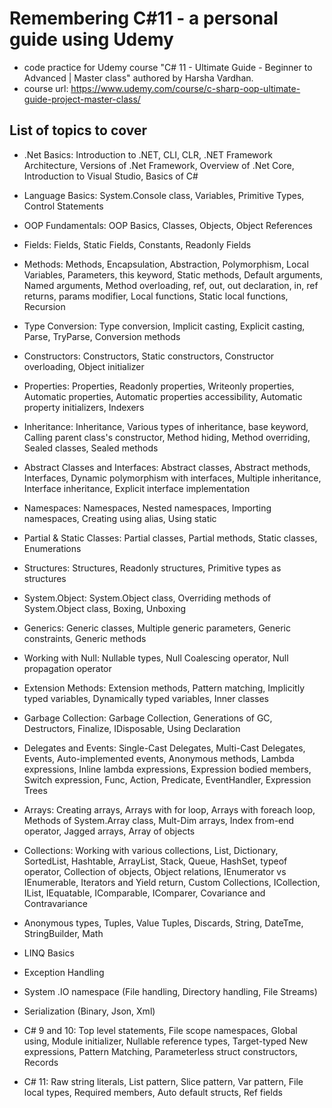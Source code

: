 # Remembering C#11 - a personal guide using Udemy
* code practice for Udemy course "C# 11 - Ultimate Guide - Beginner to Advanced | Master class" authored by Harsha Vardhan.
* course url: https://www.udemy.com/course/c-sharp-oop-ultimate-guide-project-master-class/  

## List of topics to cover ##

   - .Net Basics: Introduction to .NET, CLI, CLR, .NET Framework Architecture, Versions of .Net Framework, Overview of .Net Core, Introduction to Visual Studio, Basics of C#

   - Language Basics: System.Console class, Variables, Primitive Types, Control Statements

   - OOP Fundamentals: OOP Basics, Classes, Objects, Object References

   - Fields: Fields, Static Fields, Constants, Readonly Fields

   - Methods: Methods, Encapsulation, Abstraction, Polymorphism, Local Variables, Parameters, this keyword, Static methods, Default arguments, Named arguments, Method overloading, ref, out, out declaration, in, ref returns, params modifier, Local functions, Static local functions, Recursion

   - Type Conversion: Type conversion, Implicit casting, Explicit casting, Parse, TryParse, Conversion methods

   - Constructors: Constructors, Static constructors, Constructor overloading, Object initializer

   - Properties: Properties, Readonly properties, Writeonly properties, Automatic properties, Automatic properties accessibility, Automatic property initializers, Indexers

   - Inheritance: Inheritance, Various types of inheritance, base keyword, Calling parent class's constructor, Method hiding, Method overriding, Sealed classes, Sealed methods

   - Abstract Classes and Interfaces:  Abstract classes, Abstract methods, Interfaces, Dynamic polymorphism with interfaces, Multiple inheritance, Interface inheritance, Explicit interface implementation

   - Namespaces: Namespaces, Nested namespaces, Importing namespaces, Creating using alias, Using static

   - Partial & Static Classes:  Partial classes, Partial methods, Static classes, Enumerations

   - Structures: Structures, Readonly structures, Primitive types as structures

   - System.Object: System.Object class, Overriding methods of System.Object class, Boxing, Unboxing

   - Generics: Generic classes, Multiple generic parameters, Generic constraints, Generic methods

   - Working with Null: Nullable types, Null Coalescing operator, Null propagation operator

   - Extension Methods: Extension methods, Pattern matching, Implicitly typed variables, Dynamically typed variables, Inner classes

   - Garbage Collection: Garbage Collection, Generations of GC, Destructors, Finalize, IDisposable, Using Declaration

   - Delegates and Events: Single-Cast Delegates, Multi-Cast Delegates, Events, Auto-implemented events, Anonymous methods, Lambda expressions, Inline lambda expressions, Expression bodied members, Switch expression, Func, Action, Predicate, EventHandler, Expression Trees

   - Arrays: Creating arrays, Arrays with for loop, Arrays with foreach loop, Methods of System.Array class, Mult-Dim arrays, Index from-end operator, Jagged arrays, Array of objects

   - Collections: Working with various collections, List, Dictionary, SortedList, Hashtable, ArrayList, Stack, Queue, HashSet, typeof operator, Collection of objects, Object relations, IEnumerator vs IEnumerable, Iterators and Yield return, Custom Collections, ICollection, IList, IEquatable, IComparable, IComparer, Covariance and Contravariance

   - Anonymous types, Tuples, Value Tuples, Discards, String, DateTme, StringBuilder, Math

   - LINQ Basics

   - Exception Handling

   - System .IO namespace (File handling, Directory handling, File Streams)

   - Serialization (Binary, Json, Xml)

   - C# 9 and 10: Top level statements, File scope namespaces, Global using, Module initializer, Nullable reference types, Target-typed New expressions, Pattern Matching, Parameterless struct constructors, Records

   - C# 11: Raw string literals, List pattern, Slice pattern, Var pattern, File local types, Required members, Auto default structs, Ref fields
